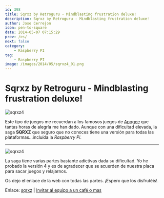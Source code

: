 ```yaml
---
id: 398
title: Sqrxz by Retroguru - Mindblasting frustration deluxe!
description: Sqrxz by Retroguru - Mindblasting frustration deluxe!
author: Jose Cerrejon
icon: pen-to-square
date: 2014-05-07 07:15:29
prev: /es/
next: false
category:
    - Raspberry PI
tag:
    - Raspberry PI
image: /images/2014/05/sqrxz4_01.png
---
```


# Sqrxz by Retroguru - Mindblasting frustration deluxe!

![sqrxz4](/images/2014/05/sqrxz4_01.png)

Este tipo de juegos me recuerdan a los famosos juegos de [Apogee](https://es.wikipedia.org/wiki/Apogee_Software) que tantas horas de alegría me han dado. Aunque con una dificultad elevada, la saga **SQRXZ** que seguro que no conoces tiene una versión para todas las plataformas...incluída la _Raspberry Pi_.

---

![sqrxz4](/images/2014/05/sqrxz4_02.png)

La saga tiene varias partes bastante adictivas dada su dificultad. Yo he probado la versión 4 y es de agradecer que se acuerden de nuestra placa para sacar juegos y relajarnos.

Os dejo el enlace de la web con todas las partes. ¡Espero que los disfrutéis!.

Enlace: [sqrxz](https://www.sqrxz.de/) | [Invitar al equipo a un café o mas](https://www.sqrxz.de/coffee/)
